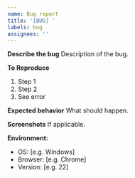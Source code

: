 ```yaml
---
name: Bug report
title: '[BUG] '
labels: bug
assignees: ''
---
```


**Describe the bug**
Description of the bug.

**To Reproduce**
1. Step 1
2. Step 2
3. See error

**Expected behavior**
What should happen.

**Screenshots**
If applicable.

**Environment:**
 - OS: [e.g. Windows]
 - Browser: [e.g. Chrome]
 - Version: [e.g. 22]
